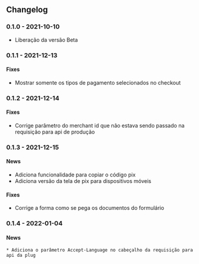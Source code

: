 
## Changelog ##

### 0.1.0 - 2021-10-10 ###
 * Liberação da versão Beta

### 0.1.1 - 2021-12-13 ###
#### Fixes
 * Mostrar somente os tipos de pagamento selecionados no checkout

### 0.1.2 - 2021-12-14 ###
#### Fixes
 * Corrige parâmetro do merchant id que não estava sendo passado na requisição para api de produção

### 0.1.3 - 2021-12-15 ###
#### News
 * Adiciona funcionalidade para copiar o código pix
 * Adiciona versão da tela de pix para dispositivos móveis
#### Fixes
 * Corrige a forma como se pega os documentos do formulário

### 0.1.4 - 2022-01-04 ###

#### News
    * Adiciona o parâmetro Accept-Language no cabeçalho da requisição para api da plug